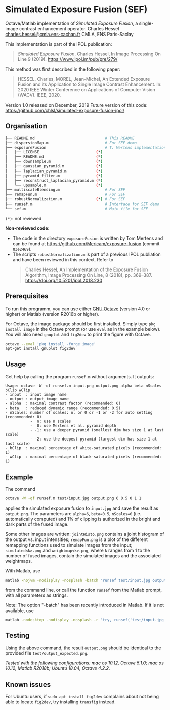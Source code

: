 # Simulated Exposure Fusion (SEF)

Octave/Matlab implementation of _Simulated Exposure Fusion_, a single-image contrast enhancement operator.
Charles Hessel <charles.hessel@cmla.ens-cachan.fr> CMLA, ENS Paris-Saclay

This implementation is part of the IPOL publication:
> _Simulated Exposure Fusion_, Charles Hessel, In Image Processing On Line 9 (2019). https://www.ipol.im/pub/pre/279/

This method was first described in the following paper:
> HESSEL, Charles, MOREL, Jean-Michel, An Extended Exposure Fusion and its Application to Single Image Contrast Enhancement. In: 2020 IEEE Winter Conference on Applications of Computer Vision (WACV). IEEE, 2020.

Version 1.0 released on December, 2019
Future version of this code: https://github.com/chlsl/simulated-exposure-fusion-ipol/


## Organisation

```bash
├── README.md                               # This README
├── dispersionMap.m                         # For SEF demo
├── exposureFusion                          # T. Mertens implementation of EF
│   ├── LICENSE                         (*)
│   ├── README.md                       (*)
│   ├── downsample.m                    (*)
│   ├── gaussian_pyramid.m              (*)
│   ├── laplacian_pyramid.m             (*)
│   ├── pyramid_filter.m                (*)
│   ├── reconstruct_laplacian_pyramid.m (*)
│   └── upsample.m                      (*)
├── multiscaleBlending.m                    # For SEF
├── remapFun.m                              # For SEF
├── robustNormalization.m               (*) # For SEF
├── runsef.m                                # Interface for SEF demo
└── sef.m                                   # Main file for SEF
```
`(*)`: not reviewed

**Non-reviewed code**:
- The code in the directory `exposureFusion` is written by Tom Mertens and can be found at https://github.com/Mericam/exposure-fusion (commit `03e2469`).
- The scripts `robustNormalization.m` is part of a previous IPOL publiation and have been reviewed in this context. Refer to
  > Charles Hessel, An Implementation of the Exposure Fusion Algorithm, Image Processing On Line, 8 (2018), pp. 369–387. https://doi.org/10.5201/ipol.2018.230


## Prerequisites

To run this programm, you can use either [GNU Octave](https://www.gnu.org/software/octave/) (version 4.0 or higher) or Matlab (version R2016b or higher).

For Octave, the image package should be first installed. Simply type `pkg install image` in the Octave prompt (or use `eval` as in the example below).
You will also need `gnuplot` and `fig2dev` to print the figure with Octave.
```bash
octave --eval 'pkg install -forge image'
apt-get install gnuplot fig2dev
```


## Usage

Get help by calling the program `runsef.m` without arguments. It outputs:
```
Usage: octave -W -qf runsef.m input.png output.png alpha beta nScales bClip wClip
- input  : input image name
- output : output image name
- alpha  : maximal contrast factor (recommended: 6)
- beta   : reduced dynamic range (recommended: 0.5)
- nScales: number of scales: n, or 0 or -1 or -2 for auto setting (recommended: 0)
           -  n: use n scales
           -  0: use Mertens et al. pyramid depth
           - -1: use a deeper pyramid (smallest dim has size 1 at last scale)
           - -2: use the deepest pyramid (largest dim has size 1 at last scale)
- bClip  : maximal percentage of white-saturated pixels (recommended: 1)
- wClip  : maximal percentage of black-saturated pixels (recommended: 1)
```


## Example

The command
```bash
octave -W -qf runsef.m test/input.jpg output.png 6 0.5 0 1 1
```
applies the simulated exposure fusion to `input.jpg` and save the result as `output.png`. The parameters are `alpha=6`, `beta=0.5`, `nScales=0` (i.e.  automatically computed) and 1% of clipping is authorized in the bright and dark parts of the fused image.

Some other images are written: `jointHisto.png` contains a joint histogram of the output vs. input intensities; `remapFun.png` is a plot of the different remapping functions used to simulate images from the input; `simulated<k>.png` and `weightmap<k>.png`, where `k` ranges from 1 to the number of fused images, contain the simulated images and the associated weightmaps.

With Matlab, use
```bash
matlab -nojvm -nodisplay -nosplash -batch "runsef test/input.jpg output.png 6 0.5 0 1 1"
```
from the command line, or call the function `runsef` from the Matlab prompt, with all parameters as strings.

Note: The option "-batch" has been recently introduced in Matlab. If it is not available, use
```bash
matlab -nodesktop -nodisplay -nosplash -r "try, runsef('test/input.jpg', 'output.png', '6', '0.5', '-2', '1', '1'), catch ME, fprintf('Error: %s: %s\n',ME.identifier,ME.message), end, quit"
```


## Testing

Using the above command, the result `output.png` should be identical to the provided file `test/output_expected.png`.

_Tested with the following configurations: mac os 10.12, Octave 5.1.0; mac os 10.12, Matlab R2018b; Ubuntu 18.04, Octave 4.2.2._


## Known issues

For Ubuntu users, if `sudo apt install fig2dev` complains about not being able to locate `fig2dev`, try installing `transfig` instead.

